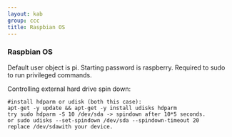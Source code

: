 ```yaml
---
layout: kab
group: ccc
title: Raspbian OS
---
```


### Raspbian OS

Default user object is pi.
Starting password is raspberry.
Required to sudo to run privileged commands.

Controlling external hard drive spin down:
```
#install hdparm or udisk (both this case):
apt-get -y update && apt-get -y install udisks hdparm
try sudo hdparm -S 10 /dev/sda -> spindown after 10*5 seconds.
or sudo udisks --set-spindown /dev/sda --spindown-timeout 20
replace /dev/sdawith your device.
```


<br/>
<br/>
